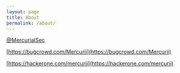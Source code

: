 ```yaml
---
layout: page
title: About
permalink: /about/
---
```


[@MercurialSec](https://twitter.com/MercurialSec)

[https://bugcrowd.com/Mercurii](https://bugcrowd.com/Mercurii)

[https://hackerone.com/mercurii](https://hackerone.com/mercurii)